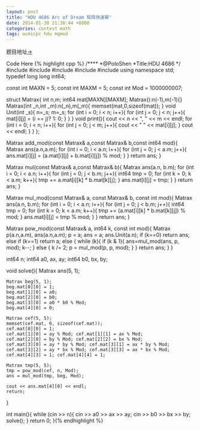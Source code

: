```yaml
---
layout: post
title: "HDU 4686 Arc of Dream 矩阵快速幂"
date: 2014-01-30 21:38:44 +0800
categories: contest math
tags: acmicpc hdu mqmod
---
```

题目地址<a title="HDU 4686" href="http://acm.hdu.edu.cn/showproblem.php?pid=4686" target="_blank">-></a>

Code Here
{% highlight cpp %}
/****
    *@PoloShen
    *Title:HDU 4686
    */
#include <iostream>
#include <algorithm>
#include <cstdio>
#include <string>
#include <cstring>
using namespace std;
typedef long long int64;

const int MAXN = 5;
const int MAXM = 5;
const int Mod = 1000000007;

struct Matrax{
    int n,m;
    int64 mat[MAXN][MAXM];
    Matrax():n(-1),m(-1){}
    Matrax(int _n,int _m):n(_n),m(_m){
        memset(mat,0,sizeof(mat));
    }
    void Unit(int _s){
        n=_s; m=_s;
        for (int i = 0; i < n; i++){
            for (int j = 0; j < n; j++){
                mat[i][j] = (i == j)? 1: 0;
            }
        }
    }
    void print(){
        cout << n << ", " << m << endl;
        for (int i = 0; i < n; i++){
            for (int j = 0; j < m; j++){
                cout << " " << mat[i][j];
            }
            cout << endl;
        }
    }
};

Matrax add_mod(const Matrax& a,const Matrax& b,const int64 mod){
    Matrax ans(a.n,a.m);
    for (int i = 0; i < a.n; i++){
        for (int j = 0; j < a.m; j++){
            ans.mat[i][j] = (a.mat[i][j] + b.mat[i][j]) % mod;
        }
    }
    return ans;
}

Matrax mul(const Matrax& a,const Matrax& b){
    Matrax ans(a.n, b.m);
    for (int i = 0; i < a.n; i++){
        for (int j = 0; j < b.m; j++){
            int64 tmp = 0;
            for (int k = 0; k < a.m; k++){
                tmp += a.mat[i][k] * b.mat[k][j];
            }
            ans.mat[i][j] = tmp;
        }
    }
    return ans;
}

Matrax mul_mod(const Matrax& a, const Matrax& b, const int mod){
    Matrax ans(a.n, b.m);
    for (int i = 0; i < a.n; i++){
        for (int j = 0; j < b.m; j++){
            int64 tmp = 0;
            for (int k = 0; k < a.m; k++){
                tmp += (a.mat[i][k] * b.mat[k][j]) % mod;
            }
            ans.mat[i][j] = tmp % mod;
        }
    }
    return ans;
}

Matrax pow_mod(const Matrax& a, int64 k, const int mod){
    Matrax p(a.n,a.m), ans(a.n,a.m);
    p = a; ans = a;
    ans.Unit(a.n);
    if (k==0) return ans;
    else if (k==1) return a;
    else {
        while (k){
            if (k & 1){
                ans=mul_mod(ans, p, mod);
                k--;
            }
            else {
                k /= 2;
                p = mul_mod(p, p, mod);
            }
        }
        return ans;
    }
}

int64 n;
int64 a0, ax, ay;
int64 b0, bx, by;

void solve(){
    Matrax ans(5, 1);

    Matrax beg(5, 1);
    beg.mat[0][0] = 1;
    beg.mat[1][0] = a0;
    beg.mat[2][0] = b0;
    beg.mat[3][0] = a0 * b0 % Mod;
    beg.mat[4][0] = 0;

    Matrax cef(5, 5);
    memset(cef.mat, 0, sizeof(cef.mat));
    cef.mat[0][0] = 1;
    cef.mat[1][0] = ay % Mod; cef.mat[1][1] = ax % Mod;
    cef.mat[2][0] = by % Mod; cef.mat[2][2] = bx % Mod;
    cef.mat[3][0] = ay * by % Mod; cef.mat[3][1] = ax * by % Mod;
    cef.mat[3][2] = ay * bx % Mod; cef.mat[3][3] = ax * bx % Mod;
    cef.mat[4][3] = 1; cef.mat[4][4] = 1;

    Matrax tmp(5, 5);
    tmp = pow_mod(cef, n, Mod);
    ans = mul_mod(tmp, beg, Mod);

    cout << ans.mat[4][0] << endl;
    return;
}

int main(){
    while (cin >> n){
        cin >> a0 >> ax >> ay;
        cin >> b0 >> bx >> by;
        solve();
    }
    return 0;
}{% endhighlight %}
